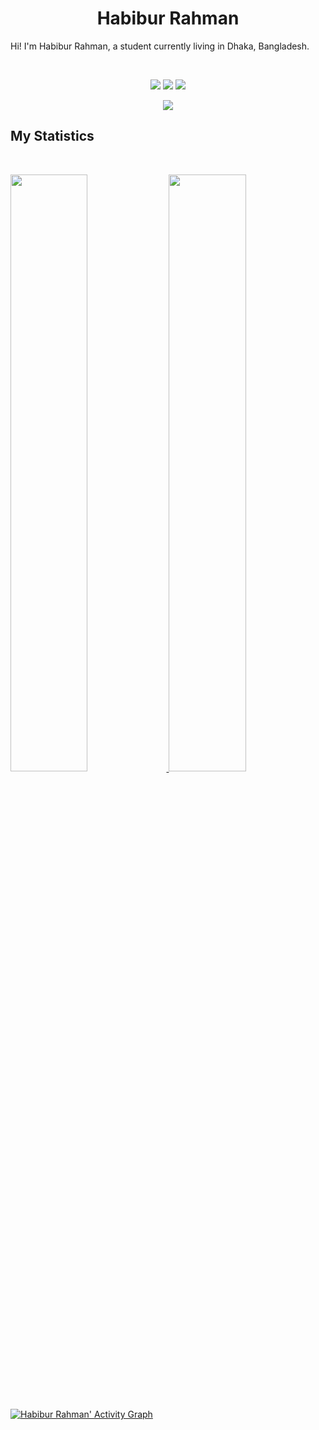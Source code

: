 <h1 align="center">
  <b>Habibur Rahman</b>
</h1>

Hi! I'm Habibur Rahman, a student currently living in Dhaka, Bangladesh.

<br>

<p>
<div align="center">
  <img src="https://img.shields.io/badge/-JavaScript-c58545?style=for-the-badge&logo=javascript&logoColor=c58545&labelColor=282828">
  <img src="https://img.shields.io/badge/-React-d1a01f?style=for-the-badge&logo=react&logoColor=d1a01f&labelColor=282828">
  <img src="https://img.shields.io/badge/-Next.js-98b982?style=for-the-badge&logo=next.js&logoColor=98b982&labelColor=282828">
</div>
</p>


<div align="center">
  <a href="https://open.spotify.com/user/v14u63ni2lsj7lmeepyozgx35">
    <img src="https://readme-spotify-tingz.vercel.app/api/now-playing">
  </a>
</div>

<!--
<div align="center">
  <a href="https://open.spotify.com/user/6s6pbtefezpookh8gwnkko15v">
    <img src="https://spotify-readme-theta-virid.vercel.app/api?scan=true&theme=dark" width="240px">
  </a>
</div>
-->

## My Statistics

<br/>
<p align="left">
  <a href="https://hrshainik.me/">
  <img width="49.5%" src="https://github-readme-stats.vercel.app/api?username=hrshainik&show_icons=true&theme=gruvbox&hide_border=true" />
    <img width="49.5%" src="https://github-readme-streak-stats.herokuapp.com/?user=hrshainik&theme=gruvbox&hide_border=true" />
  </a>
</p>
<br>

[![Habibur Rahman' Activity Graph](https://activity-graph.herokuapp.com/graph?username=hrshainik&custom_title=Habibur%20Rahman's%20Contribution%20Graph&theme=gruvbox&bg_color=282828&hide_border=true&line=d1a01f&point=c58545)](https://hrshainik.me)


